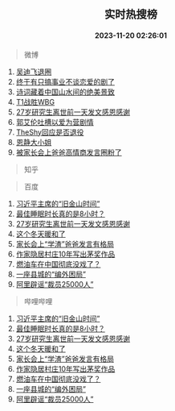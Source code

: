 <div align="center"><h2>实时热搜榜</h2><h4>2023-11-20 02:26:01</h4></div>

> 微博  

1. [吴迪飞退圈](https://s.weibo.com/weibo?q=%E5%90%B4%E8%BF%AA%E9%A3%9E%E9%80%80%E5%9C%88&t=31&band_rank=1&Refer=top)<br />
2. [终于有只搞事业不谈恋爱的剧了](https://s.weibo.com/weibo?q=%23%E7%BB%88%E4%BA%8E%E6%9C%89%E5%8F%AA%E6%90%9E%E4%BA%8B%E4%B8%9A%E4%B8%8D%E8%B0%88%E6%81%8B%E7%88%B1%E7%9A%84%E5%89%A7%E4%BA%86%23&t=31&band_rank=2&Refer=top)<br />
3. [诗词藏着中国山水间的绝美景致](https://s.weibo.com/weibo?q=%23%E8%AF%97%E8%AF%8D%E8%97%8F%E7%9D%80%E4%B8%AD%E5%9B%BD%E5%B1%B1%E6%B0%B4%E9%97%B4%E7%9A%84%E7%BB%9D%E7%BE%8E%E6%99%AF%E8%87%B4%23&t=31&band_rank=3&Refer=top)<br />
4. [T1战胜WBG](https://s.weibo.com/weibo?q=%23T1%E6%88%98%E8%83%9CWBG%23&t=31&band_rank=4&Refer=top)<br />
5. [27岁研究生离世前一天发文感恩感谢](https://s.weibo.com/weibo?q=%2327%E5%B2%81%E7%A0%94%E7%A9%B6%E7%94%9F%E7%A6%BB%E4%B8%96%E5%89%8D%E4%B8%80%E5%A4%A9%E5%8F%91%E6%96%87%E6%84%9F%E6%81%A9%E6%84%9F%E8%B0%A2%23&t=31&band_rank=5&Refer=top)<br />
6. [郭艾伦吐槽以爱为营剧情](https://s.weibo.com/weibo?q=%23%E9%83%AD%E8%89%BE%E4%BC%A6%E5%90%90%E6%A7%BD%E4%BB%A5%E7%88%B1%E4%B8%BA%E8%90%A5%E5%89%A7%E6%83%85%23&t=31&band_rank=6&Refer=top)<br />
7. [TheShy回应是否退役](https://s.weibo.com/weibo?q=%23TheShy%E5%9B%9E%E5%BA%94%E6%98%AF%E5%90%A6%E9%80%80%E5%BD%B9%23&t=31&band_rank=7&Refer=top)<br />
8. [恩静大小姐](https://s.weibo.com/weibo?q=%E6%81%A9%E9%9D%99%E5%A4%A7%E5%B0%8F%E5%A7%90&t=31&band_rank=8&Refer=top)<br />
9. [被家长会上爸爸高情商发言圈粉了](https://s.weibo.com/weibo?q=%23%E8%A2%AB%E5%AE%B6%E9%95%BF%E4%BC%9A%E4%B8%8A%E7%88%B8%E7%88%B8%E9%AB%98%E6%83%85%E5%95%86%E5%8F%91%E8%A8%80%E5%9C%88%E7%B2%89%E4%BA%86%23&t=31&band_rank=9&Refer=top)<br />

> 知乎  


> 百度  

1. [习近平主席的“旧金山时间”](https://www.baidu.com/s?wd=%E4%B9%A0%E8%BF%91%E5%B9%B3%E4%B8%BB%E5%B8%AD%E7%9A%84%E2%80%9C%E6%97%A7%E9%87%91%E5%B1%B1%E6%97%B6%E9%97%B4%E2%80%9D&sa=fyb_news&rsv_dl=fyb_news)<br />
2. [最佳睡眠时长真的是8小时？](https://www.baidu.com/s?wd=%E6%9C%80%E4%BD%B3%E7%9D%A1%E7%9C%A0%E6%97%B6%E9%95%BF%E7%9C%9F%E7%9A%84%E6%98%AF8%E5%B0%8F%E6%97%B6%EF%BC%9F&sa=fyb_news&rsv_dl=fyb_news)<br />
3. [27岁研究生离世前一天发文感恩感谢](https://www.baidu.com/s?wd=27%E5%B2%81%E7%A0%94%E7%A9%B6%E7%94%9F%E7%A6%BB%E4%B8%96%E5%89%8D%E4%B8%80%E5%A4%A9%E5%8F%91%E6%96%87%E6%84%9F%E6%81%A9%E6%84%9F%E8%B0%A2&sa=fyb_news&rsv_dl=fyb_news)<br />
4. [这个冬天暖和了](https://www.baidu.com/s?wd=%E8%BF%99%E4%B8%AA%E5%86%AC%E5%A4%A9%E6%9A%96%E5%92%8C%E4%BA%86&sa=fyb_news&rsv_dl=fyb_news)<br />
5. [家长会上“学渣”爸爸发言有格局](https://www.baidu.com/s?wd=%E5%AE%B6%E9%95%BF%E4%BC%9A%E4%B8%8A%E2%80%9C%E5%AD%A6%E6%B8%A3%E2%80%9D%E7%88%B8%E7%88%B8%E5%8F%91%E8%A8%80%E6%9C%89%E6%A0%BC%E5%B1%80&sa=fyb_news&rsv_dl=fyb_news)<br />
6. [作家隐居村庄10年写出茅奖作品](https://www.baidu.com/s?wd=%E4%BD%9C%E5%AE%B6%E9%9A%90%E5%B1%85%E6%9D%91%E5%BA%8410%E5%B9%B4%E5%86%99%E5%87%BA%E8%8C%85%E5%A5%96%E4%BD%9C%E5%93%81&sa=fyb_news&rsv_dl=fyb_news)<br />
7. [燃油车在中国彻底没戏了？](https://www.baidu.com/s?wd=%E7%87%83%E6%B2%B9%E8%BD%A6%E5%9C%A8%E4%B8%AD%E5%9B%BD%E5%BD%BB%E5%BA%95%E6%B2%A1%E6%88%8F%E4%BA%86%EF%BC%9F&sa=fyb_news&rsv_dl=fyb_news)<br />
8. [一座县城的“编外困局”](https://www.baidu.com/s?wd=%E4%B8%80%E5%BA%A7%E5%8E%BF%E5%9F%8E%E7%9A%84%E2%80%9C%E7%BC%96%E5%A4%96%E5%9B%B0%E5%B1%80%E2%80%9D&sa=fyb_news&rsv_dl=fyb_news)<br />
9. [阿里辟谣“裁员25000人”](https://www.baidu.com/s?wd=%E9%98%BF%E9%87%8C%E8%BE%9F%E8%B0%A3%E2%80%9C%E8%A3%81%E5%91%9825000%E4%BA%BA%E2%80%9D&sa=fyb_news&rsv_dl=fyb_news)<br />

> 哔哩哔哩  

1. [习近平主席的“旧金山时间”](https://www.baidu.com/s?wd=%E4%B9%A0%E8%BF%91%E5%B9%B3%E4%B8%BB%E5%B8%AD%E7%9A%84%E2%80%9C%E6%97%A7%E9%87%91%E5%B1%B1%E6%97%B6%E9%97%B4%E2%80%9D&sa=fyb_news&rsv_dl=fyb_news)<br />
2. [最佳睡眠时长真的是8小时？](https://www.baidu.com/s?wd=%E6%9C%80%E4%BD%B3%E7%9D%A1%E7%9C%A0%E6%97%B6%E9%95%BF%E7%9C%9F%E7%9A%84%E6%98%AF8%E5%B0%8F%E6%97%B6%EF%BC%9F&sa=fyb_news&rsv_dl=fyb_news)<br />
3. [27岁研究生离世前一天发文感恩感谢](https://www.baidu.com/s?wd=27%E5%B2%81%E7%A0%94%E7%A9%B6%E7%94%9F%E7%A6%BB%E4%B8%96%E5%89%8D%E4%B8%80%E5%A4%A9%E5%8F%91%E6%96%87%E6%84%9F%E6%81%A9%E6%84%9F%E8%B0%A2&sa=fyb_news&rsv_dl=fyb_news)<br />
4. [这个冬天暖和了](https://www.baidu.com/s?wd=%E8%BF%99%E4%B8%AA%E5%86%AC%E5%A4%A9%E6%9A%96%E5%92%8C%E4%BA%86&sa=fyb_news&rsv_dl=fyb_news)<br />
5. [家长会上“学渣”爸爸发言有格局](https://www.baidu.com/s?wd=%E5%AE%B6%E9%95%BF%E4%BC%9A%E4%B8%8A%E2%80%9C%E5%AD%A6%E6%B8%A3%E2%80%9D%E7%88%B8%E7%88%B8%E5%8F%91%E8%A8%80%E6%9C%89%E6%A0%BC%E5%B1%80&sa=fyb_news&rsv_dl=fyb_news)<br />
6. [作家隐居村庄10年写出茅奖作品](https://www.baidu.com/s?wd=%E4%BD%9C%E5%AE%B6%E9%9A%90%E5%B1%85%E6%9D%91%E5%BA%8410%E5%B9%B4%E5%86%99%E5%87%BA%E8%8C%85%E5%A5%96%E4%BD%9C%E5%93%81&sa=fyb_news&rsv_dl=fyb_news)<br />
7. [燃油车在中国彻底没戏了？](https://www.baidu.com/s?wd=%E7%87%83%E6%B2%B9%E8%BD%A6%E5%9C%A8%E4%B8%AD%E5%9B%BD%E5%BD%BB%E5%BA%95%E6%B2%A1%E6%88%8F%E4%BA%86%EF%BC%9F&sa=fyb_news&rsv_dl=fyb_news)<br />
8. [一座县城的“编外困局”](https://www.baidu.com/s?wd=%E4%B8%80%E5%BA%A7%E5%8E%BF%E5%9F%8E%E7%9A%84%E2%80%9C%E7%BC%96%E5%A4%96%E5%9B%B0%E5%B1%80%E2%80%9D&sa=fyb_news&rsv_dl=fyb_news)<br />
9. [阿里辟谣“裁员25000人”](https://www.baidu.com/s?wd=%E9%98%BF%E9%87%8C%E8%BE%9F%E8%B0%A3%E2%80%9C%E8%A3%81%E5%91%9825000%E4%BA%BA%E2%80%9D&sa=fyb_news&rsv_dl=fyb_news)<br />
